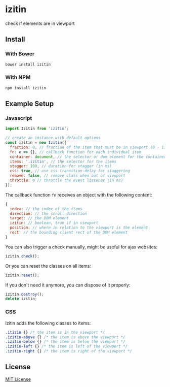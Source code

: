 izitin
======
check if elements are in viewport

Install
-------

### With Bower

```bash
bower install izitin
```

### With NPM

```bash
npm install izitin
```

Example Setup
-------------

### Javascript

```javascript
import Izitin from 'izitin';

// create an instance with default options
const izitin = new Izitin({
  fraction: 0, // fraction of the item that must be in viewport (0 - 1)
  fn: e => {}, // callback function for each individual item
  container: document, // the selector or dom element for the container
  items: '.izitin', // the selector for the items
  stagger: 100, // duration for stagger (in ms)
  css: true, // use css transition-delay for staggering
  remove: false, // remove class when out of viewport
  throttle: 0 // throttle the event listener (in ms)
});

```

The callback function `fn` receives an object with the following content:

```javascript
{
  index: // the index of the items
  direction: // the scroll direction
  target: // the DOM element
  izitin: // boolean, true if in viewport
  position: // where in relation to the viewport is the element
  rect: // the bounding client rect of the DOM element
}
```

You can also trigger a check manually, might be useful for ajax websites:

```javascript
izitin.check();
```

Or you can reset the classes on all items:

```javascript
izitin.reset();
```

If you don't need it anymore, you can dispose of it properly:

```javascript
izitin.destroy();
delete izitin;
```

### CSS

Izitin adds the following classes to items:

```css
.itizin {} /* the item is in the viewport */
.izitin-above {} /* the item is above the viewport */
.izitin-below {} /* the item is below the viewport */
.izitin-left {} /* the item is left of the viewport */
.izitin-right {} /* the item is right of the viewport */
```

License
-------

[MIT License](LICENSE)

